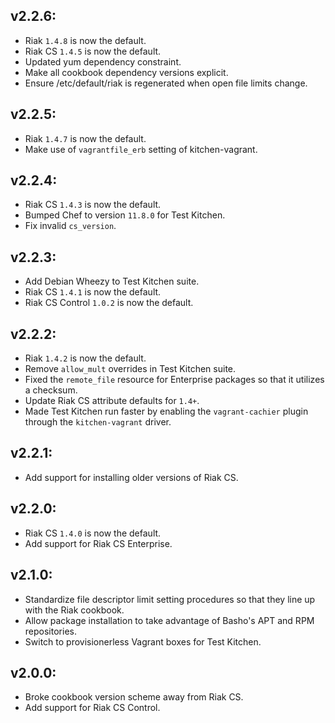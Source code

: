 ## v2.2.6:

* Riak `1.4.8` is now the default.
* Riak CS `1.4.5` is now the default.
* Updated yum dependency constraint.
* Make all cookbook dependency versions explicit.
* Ensure /etc/default/riak is regenerated when open file limits change.

## v2.2.5:

* Riak `1.4.7` is now the default.
* Make use of `vagrantfile_erb` setting of kitchen-vagrant.

## v2.2.4:

* Riak CS `1.4.3` is now the default.
* Bumped Chef to version `11.8.0` for Test Kitchen.
* Fix invalid `cs_version`.

## v2.2.3:

* Add Debian Wheezy to Test Kitchen suite.
* Riak CS `1.4.1` is now the default.
* Riak CS Control `1.0.2` is now the default.

## v2.2.2:

* Riak `1.4.2` is now the default.
* Remove `allow_mult` overrides in Test Kitchen suite.
* Fixed the `remote_file` resource for Enterprise packages so that it utilizes
  a checksum.
* Update Riak CS attribute defaults for `1.4+`.
* Made Test Kitchen run faster by enabling the `vagrant-cachier` plugin
  through the `kitchen-vagrant` driver.

## v2.2.1:

* Add support for installing older versions of Riak CS.

## v2.2.0:

* Riak CS `1.4.0` is now the default.
* Add support for Riak CS Enterprise.

## v2.1.0:

* Standardize file descriptor limit setting procedures so that they line up
  with the Riak cookbook.
* Allow package installation to take advantage of Basho's APT and RPM
  repositories.
* Switch to provisionerless Vagrant boxes for Test Kitchen.

## v2.0.0:

* Broke cookbook version scheme away from Riak CS.
* Add support for Riak CS Control.
